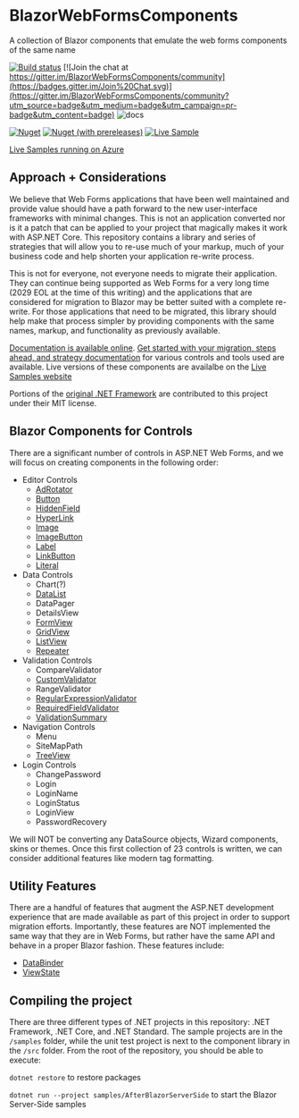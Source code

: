 # BlazorWebFormsComponents

A collection of Blazor components that emulate the web forms components of the same name

[![Build status](https://dev.azure.com/FritzAndFriends/BlazorWebFormsComponents/_apis/build/status/BlazorWebFormsComponents-.NET%20Standard-CI)](https://dev.azure.com/FritzAndFriends/BlazorWebFormsComponents/_build/latest?definitionId=14)  [![Join the chat at https://gitter.im/BlazorWebFormsComponents/community](https://badges.gitter.im/Join%20Chat.svg)](https://gitter.im/BlazorWebFormsComponents/community?utm_source=badge&utm_medium=badge&utm_campaign=pr-badge&utm_content=badge)  ![docs](https://github.com/FritzAndFriends/BlazorWebFormsComponents/workflows/docs/badge.svg)

[![Nuget](https://img.shields.io/nuget/v/Fritz.BlazorWebFormsComponents?color=violet)](https://www.nuget.org/packages/Fritz.BlazorWebFormsComponents/)  [![Nuget (with prereleases)](https://img.shields.io/nuget/vpre/Fritz.BlazorWebFormsComponents)](https://www.nuget.org/packages/Fritz.BlazorWebFormsComponents/)  [![Live Sample](https://img.shields.io/badge/-Live%20Sample-purple)](https://blazorwebformscomponents.azurewebsites.net)

[Live Samples running on Azure](https://blazorwebformscomponents.azurewebsites.net)

## Approach + Considerations

We believe that Web Forms applications that have been well maintained and provide value should have a path forward to the new user-interface frameworks with minimal changes.  This is not an application converted nor is it a patch that can be applied to your project that magically makes it work with ASP<span></span>.NET Core.  This repository contains a library and series of strategies that will allow you to re-use much of your markup, much of your business code and help shorten your application re-write process.

This is not for everyone, not everyone needs to migrate their application.  They can continue being supported as Web Forms for a very long time (2029 EOL at the time of this writing) and the applications that are considered for migration to Blazor may be better suited with a complete re-write.  For those applications that need to be migrated, this library should help make that process simpler by providing components with the same names, markup, and functionality as previously available.

[Documentation is available online](https://fritzandfriends.github.io/BlazorWebFormsComponents/).  [Get started with your migration, steps ahead, and strategy documentation](docs/Migration/readme.md) for various controls and tools used are available.  Live versions of these components are availalbe on the [Live Samples website](https://blazorwebformscomponents.azurewebsites.net)

Portions of the [original .NET Framework](https://github.com/microsoft/referencesource) are contributed to this project under their MIT license.

## Blazor Components for Controls

There are a significant number of controls in ASP.NET Web Forms, and we will focus on creating components in the following order:

  - Editor Controls
    - [AdRotator](docs/EditorControls/AdRotator.md)
    - [Button](docs/EditorControls/Button.md)
    - [HiddenField](docs/EditorControls/HiddenField.md)
    - [HyperLink](docs/EditorControls/HyperLink.md)
    - [Image](docs/EditorControls/Image.md)
    - [ImageButton](docs/EditorControls/ImageButton.md)
    - [Label](docs/EditorControls/Label.md)
    - [LinkButton](docs/EditorControls/LinkButton.md)
    - [Literal](docs/EditorControls/Literal.md)
  - Data Controls
    - Chart(?)
    - [DataList](docs/DataControls/DataList.md)
    - DataPager
    - DetailsView
    - [FormView](docs/DataControls/FormView.md)
    - [GridView](docs/DataControls/GridView.md)
    - [ListView](docs/DataControls/ListView.md)
    - [Repeater](docs/DataControls/Repeater.md)
  - Validation Controls
    - CompareValidator
    - [CustomValidator](docs/ValidationControls/CustomValidator.md)
    - RangeValidator
    - [RegularExpressionValidator](docs/ValidationControls/RegularExpressionValidator.md)
    - [RequiredFieldValidator](docs/ValidationControls/RequiredFieldValidator.md)
    - [ValidationSummary](docs/ValidationControls/ValidationSummary.md)
  - Navigation Controls
    - Menu
    - SiteMapPath
    - [TreeView](docs/NavigationControls/TreeView.md)
  - Login Controls
    - ChangePassword
    - Login
    - LoginName
    - LoginStatus
    - LoginView
    - PasswordRecovery

We will NOT be converting any DataSource objects, Wizard components, skins or themes.  Once this first collection of 23 controls is written, we can consider additional features like modern tag formatting.

## Utility Features

There are a handful of features that augment the ASP<span></span>.NET development experience that are made available as part of this project in order to support migration efforts.  Importantly, these features are NOT implemented the same way that they are in Web Forms, but rather have the same API and behave in a proper Blazor fashion.  These features include:

  - [DataBinder](docs/UtilityFeatures/Databinder.md)
  - [ViewState](docs/UtilityFeatures/ViewState.md)

## Compiling the project

There are three different types of .NET projects in this repository:  .NET Framework, .NET Core, and .NET Standard.  The sample projects are in the `/samples` folder, while the unit test project is next to the component library in the `/src` folder.  From the root of the repository, you should be able to execute:

`dotnet restore` to restore packages

`dotnet run --project samples/AfterBlazorServerSide` to start the Blazor Server-Side samples
